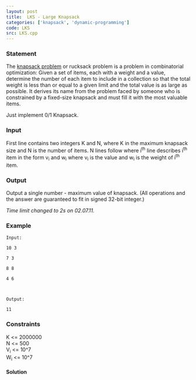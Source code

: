 ```yaml
---
layout: post
title:  LKS - Large Knapsack
categories: ['knapsack', 'dynamic-programming']
code: LKS
src: LKS.cpp
---
```


### **Statement**

The [knapsack problem](https://en.wikipedia.org/wiki/Knapsack_problem) or
rucksack problem is a problem in combinatorial optimization: Given a set
of items, each with a weight and a value, determine the number of each item to
include in a collection so that the total weight is less than or equal to a
given limit and the total value is as large as possible. It derives its name
from the problem faced by someone who is constrained by a fixed-size knapsack
and must fill it with the most valuable items.

Just implement 0/1 Knapsack.

### Input

First line contains two integers K and N, where K in the maximum knapsack size
and N is the number of items. N lines follow where i<sup>th</sup> line
describes i<sup>th</sup> item in the form v<sub>i</sub> and
w<sub>i</sub> where v<sub>i</sub> is the value and w<sub>i</sub>
is the weight of i<sup>th</sup> item.

### Output

Output a single number - maximum value of knapsack. (All operations and the
answer are guaranteed to fit in signed 32-bit integer.)

_Time limit changed to 2s on 02.07.11._

### Example

    
    
    Input:
    10 3
    7 3
    8 8
    4 6
    
    Output:
    11

### Constraints

K  <= 2000000  
N <= 500  
V<sub>i</sub> <= 10^7  
W<sub>i</sub> <= 10^7



#### **Solution**



